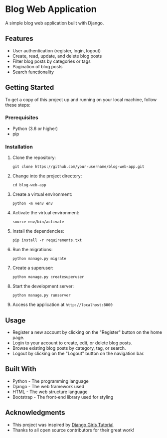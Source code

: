 # Blog Web Application

A simple blog web application built with Django.

## Features
- User authentication (register, login, logout)
- Create, read, update, and delete blog posts
- Filter blog posts by categories or tags
- Pagination of blog posts
- Search functionality

## Getting Started
To get a copy of this project up and running on your local machine, follow these steps:

### Prerequisites
- Python (3.6 or higher)
- pip

### Installation
1. Clone the repository:
   ```
   git clone https://github.com/your-username/blog-web-app.git
   ```
2. Change into the project directory:
   ```
   cd blog-web-app
   ```
3. Create a virtual environment:
   ```
   python -m venv env
   ```
4. Activate the virtual environment:
   ```
   source env/bin/activate
   ```
5. Install the dependencies:
   ```
   pip install -r requirements.txt
   ```
6. Run the migrations:
   ```
   python manage.py migrate
   ```
7. Create a superuser:
   ```
   python manage.py createsuperuser
   ```
8. Start the development server:
   ```
   python manage.py runserver
   ```
9. Access the application at `http://localhost:8000`

## Usage
- Register a new account by clicking on the "Register" button on the home page.
- Login to your account to create, edit, or delete blog posts.
- Browse existing blog posts by category, tag, or search.
- Logout by clicking on the "Logout" button on the navigation bar.

## Built With
- Python - The programming language
- Django - The web framework used
- HTML - The web structure language
- Bootstrap - The front-end library used for styling

## Acknowledgments
- This project was inspired by [Django Girls Tutorial](https://tutorial.djangogirls.org)
- Thanks to all open source contributors for their great work!